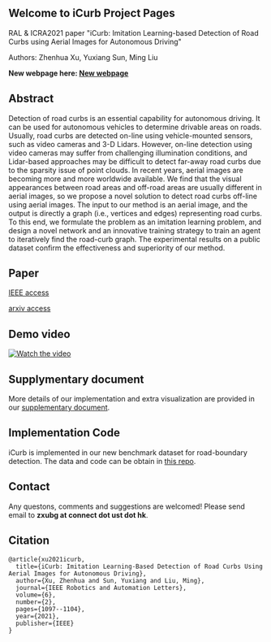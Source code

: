 ## Welcome to iCurb Project Pages

RAL & ICRA2021 paper "iCurb: Imitation Learning-based Detection of Road Curbs using Aerial Images for Autonomous Driving"

Authors: Zhenhua Xu, Yuxiang Sun, Ming Liu

**New webpage here: [New webpage](https://tonyxuqaq.github.io/projects/iCurb/)**

## Abstract

Detection of road curbs is an essential capability for autonomous driving. It can be used for autonomous vehicles to determine drivable areas on roads. Usually, road curbs are detected on-line using vehicle-mounted sensors, such as video cameras and 3-D Lidars. However, on-line detection using video cameras may suffer from challenging illumination conditions, and Lidar-based approaches may be difficult to detect far-away road curbs due to the sparsity issue of point clouds. In recent years, aerial images are becoming more and more worldwide available. We find that the visual appearances between road areas and off-road areas are usually different in aerial images, so we propose a novel solution to detect road curbs off-line using aerial images. The input to our method is an aerial image, and the output is directly a graph (i.e., vertices and edges) representing road curbs. To this end, we formulate the problem as an imitation learning problem, and design a novel network and an innovative training strategy to train an agent to iteratively find the road-curb graph. The experimental results on a public dataset confirm the effectiveness and superiority of our method.

## Paper
[IEEE access](https://ieeexplore.ieee.org/document/9345473)

[arxiv access](https://arxiv.org/abs/2103.17118)

## Demo video
[![Watch the video](https://img.youtube.com/vi/fMhcZm_MPUE/0.jpg)](https://youtu.be/fMhcZm_MPUE)

## Supplymentary document
More details of our implementation and extra visualization are provided in our [supplementary document](https://github.com/TonyXuQAQ/iCurb/blob/main/2020_RAL_ICRA_supplementary_V3.pdf).

## Implementation Code
iCurb is implemented in our new benchmark dataset for road-boundary detection. The data and code can be obtain in [this repo](https://github.com/TonyXuQAQ/Topo-boundary/tree/master/graph_based_baselines/iCurb).

## Contact
Any questons, comments and suggestions are welcomed! Please send email to **zxubg at connect dot ust dot hk**.

## Citation
```
@article{xu2021icurb,
  title={iCurb: Imitation Learning-Based Detection of Road Curbs Using Aerial Images for Autonomous Driving},
  author={Xu, Zhenhua and Sun, Yuxiang and Liu, Ming},
  journal={IEEE Robotics and Automation Letters},
  volume={6},
  number={2},
  pages={1097--1104},
  year={2021},
  publisher={IEEE}
}
```
